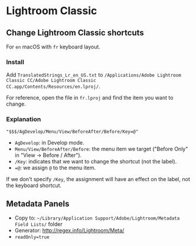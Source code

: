 # Lightroom Classic

## Change Lightroom Classic shortcuts

For `en` macOS with `fr` keyboard layout.

### Install

Add `TranslatedStrings_Lr_en_US.txt` to `/Applications/Adobe Lightroom Classic CC/Adobe Lightroom Classic CC.app/Contents/Resources/en.lproj/`.

For reference, open the file in `fr.lproj` and find the item you want to change.

### Explanation

```
"$$$/AgDevelop/Menu/View/BeforeAfter/Before/Key=@"
```

- `AgDevelop`: in Develop mode.
- `Menu/View/BeforeAfter/Before`: the menu item we target ("Before Only" in "View → Before / After").
- `/Key`: indicates that we want to change the shortcut (not the label).
- `=@`: we assign `@` to the menu item.

If we don't specify `/Key`, the assignment will have an effect on the label, not the keyboard shortcut.

## Metadata Panels

- Copy to: `~/Library/Application Support/Adobe/Lightroom/Metadata Field Lists/` folder
- Generator: http://regex.info/Lightroom/Meta/
- `readOnly=true`
